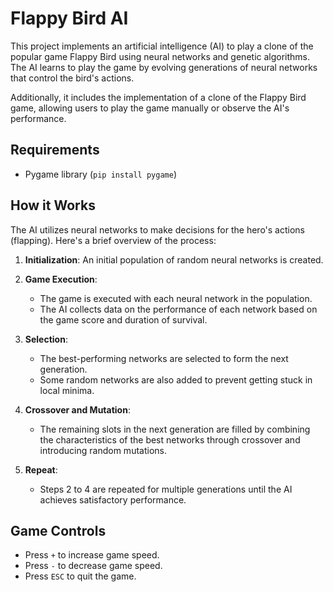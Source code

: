 # Flappy Bird AI

This project implements an artificial intelligence (AI) to play a clone of the popular game Flappy Bird using neural networks and genetic algorithms. The AI learns to play the game by evolving generations of neural networks that control the bird's actions.

Additionally, it includes the implementation of a clone of the Flappy Bird game, allowing users to play the game manually or observe the AI's performance.

## Requirements

- Pygame library (`pip install pygame`)

## How it Works

The AI utilizes neural networks to make decisions for the hero's actions (flapping). Here's a brief overview of the process:

1. **Initialization**: An initial population of random neural networks is created.

2. **Game Execution**:
    - The game is executed with each neural network in the population.
    - The AI collects data on the performance of each network based on the game score and duration of survival.

3. **Selection**:
    - The best-performing networks are selected to form the next generation.
    - Some random networks are also added to prevent getting stuck in local minima.

4. **Crossover and Mutation**:
    - The remaining slots in the next generation are filled by combining the characteristics of the best networks through crossover and introducing random mutations.

5. **Repeat**:
    - Steps 2 to 4 are repeated for multiple generations until the AI achieves satisfactory performance.

## Game Controls

- Press `+` to increase game speed.
- Press `-` to decrease game speed.
- Press `ESC` to quit the game.
